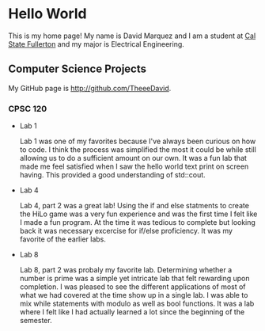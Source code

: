 # Hello World

This is my home page! My name is David Marquez and I am a student at [Cal State Fullerton](http://www.fullerton.edu/) and my major is Electrical Engineering.

## Computer Science Projects

My GitHub page is http://github.com/TheeeDavid.

### CPSC 120

* Lab 1

    Lab 1 was one of my favorites because I've always been curious on how to code.
    I think the process was simplified the most it could be while still allowing us
    to do a sufficient amount on our own. It was a fun lab that made me feel satisfied 
    when I saw the hello world text print on screen having. This provided a good
    understanding of std::cout.

* Lab 4

    Lab 4, part 2 was a great lab! Using the if and else statments to create the HiLo
    game was a very fun experience and was the first time I felt like I made a fun
    program. At the time it was tedious to complete but looking back it was necessary
    excercise for if/else proficiency. It was my favorite of the earlier labs.

* Lab 8

    Lab 8, part 2 was probaly my favorite lab. Determining whether a number is prime was
    a simple yet intricate lab that felt rewarding upon completion. I was pleased to see
    the different applications of most of what we had covered at the time show up in a
    single lab. I was able to mix while statements with modulo as well as bool functions.
    It was a lab where I felt like I had actually learned a lot since the beginning of the
    semester.